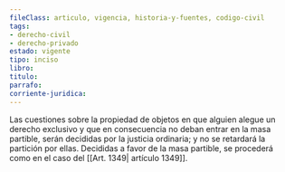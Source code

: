 ```yaml
---
fileClass: articulo, vigencia, historia-y-fuentes, codigo-civil
tags:
- derecho-civil
- derecho-privado
estado: vigente
tipo: inciso
libro:
titulo:
parrafo:
corriente-juridica:
---
```

Las cuestiones sobre la propiedad de objetos en que alguien alegue un derecho exclusivo y que en consecuencia no deban entrar en la masa partible, serán decididas por la justicia ordinaria; y no se retardará la partición por ellas. Decididas a favor de la masa partible, se procederá como en el caso del [[Art. 1349| artículo 1349]].